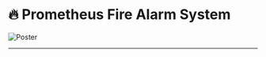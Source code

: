 # 🔥 Prometheus Fire Alarm System
![Poster](https://user-images.githubusercontent.com/46389631/170764028-39a2ee27-849e-4c7b-96b5-4d9d201565e0.png)

---
